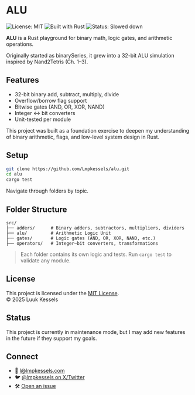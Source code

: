 # ALU

![License: MIT](https://img.shields.io/badge/License-MIT-green.svg)
![Built with Rust](https://img.shields.io/badge/Built%20with-Rust-red.svg)
![Status: Slowed down](https://img.shields.io/badge/Status-Slowed%20down-orange.svg)

**ALU** is a Rust playground for binary math, logic gates, and arithmetic operations.

Originally started as binarySeries, it grew into a 32-bit ALU simulation inspired by Nand2Tetris (Ch. 1–3).

## Features

- 32-bit binary add, subtract, multiply, divide
- Overflow/borrow flag support
- Bitwise gates (AND, OR, XOR, NAND)
- Integer ↔ bit converters
- Unit-tested per module

This project was built as a foundation exercise to deepen my understanding of binary arithmetic, flags, and low-level system design in Rust.

## Setup

```bash
git clone https://github.com/Lmpkessels/alu.git
cd alu
cargo test
```

Navigate through folders by topic.

## Folder Structure

```
src/
├── adders/      # Binary adders, subtractors, multipliers, dividers
├── alu/         # Arithmetic Logic Unit
├── gates/       # Logic gates (AND, OR, XOR, NAND, etc.)
├── operators/   # Integer–bit converters, transformations
```

> Each folder contains its own logic and tests.
> Run `cargo test` to validate any module.

## License

This project is licensed under the [MIT License](./LICENSE). <br/>
© 2025 Luuk Kessels

## Status

This project is currently in maintenance mode, but I may add new features in the future if they support my goals.

## Connect

- 📧 [l@lmpkessels.com](mailto:l@lmpkessels.com)
- 🐦 [@lmpkessels on X/Twitter](https://x.com/lmpkessels)
- 🛠️ [Open an issue](https://github.com/Lmpkessels/alu/issues/new)
